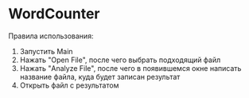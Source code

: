 # WordCounter

Правила использования:
1) Запустить Main
2) Нажать "Open File", после чего выбрать подходящий файл
3) Нажать "Analyze File", после чего в появившемся окне написать название файла, куда будет записан результат
4) Открыть файл с результатом
